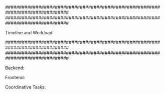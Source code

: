 ###############################################################################
###############################################################################

Timeline and Workload

###############################################################################
###############################################################################

Backend:

Frontend:

Coordinative Tasks:

